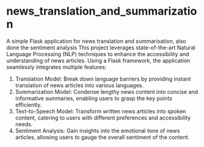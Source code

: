 # news_translation_and_summarization
A simple Flask application for news translation and summarisation, also done the sentiment analysis
This project leverages state-of-the-art Natural Language Processing (NLP) techniques to enhance the accessibility and understanding of news articles. Using a Flask framework, the application seamlessly integrates multiple features:

1. Translation Model: Break down language barriers by providing instant translation of news articles into various languages.
2. Summarization Model: Condense lengthy news content into concise and informative summaries, enabling users to grasp the key points efficiently.
3. Text-to-Speech Model: Transform written news articles into spoken content, catering to users with different preferences and accessibility needs.
4. Sentiment Analysis: Gain insights into the emotional tone of news articles, allowing users to gauge the overall sentiment of the content.
